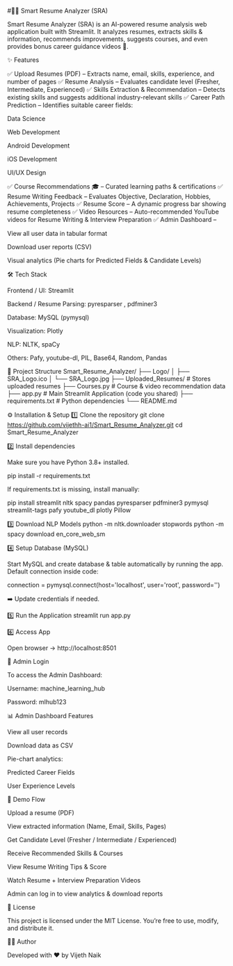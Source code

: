 #🧑‍💼 Smart Resume Analyzer (SRA)

Smart Resume Analyzer (SRA) is an AI-powered resume analysis web application built with Streamlit.
It analyzes resumes, extracts skills & information, recommends improvements, suggests courses, and even provides bonus career guidance videos 🎥.

✨ Features

✅ Upload Resumes (PDF) – Extracts name, email, skills, experience, and number of pages
✅ Resume Analysis – Evaluates candidate level (Fresher, Intermediate, Experienced)
✅ Skills Extraction & Recommendation – Detects existing skills and suggests additional industry-relevant skills
✅ Career Path Prediction – Identifies suitable career fields:

Data Science

Web Development

Android Development

iOS Development

UI/UX Design

✅ Course Recommendations 🎓 – Curated learning paths & certifications
✅ Resume Writing Feedback – Evaluates Objective, Declaration, Hobbies, Achievements, Projects
✅ Resume Score – A dynamic progress bar showing resume completeness
✅ Video Resources – Auto-recommended YouTube videos for Resume Writing & Interview Preparation
✅ Admin Dashboard –

View all user data in tabular format

Download user reports (CSV)

Visual analytics (Pie charts for Predicted Fields & Candidate Levels)

🛠️ Tech Stack

Frontend / UI: Streamlit

Backend / Resume Parsing: pyresparser
, pdfminer3

Database: MySQL (pymysql)

Visualization: Plotly

NLP: NLTK, spaCy

Others: Pafy, youtube-dl, PIL, Base64, Random, Pandas

📂 Project Structure
Smart_Resume_Analyzer/
├── Logo/
│   ├── SRA_Logo.ico
│   └── SRA_Logo.jpg
├── Uploaded_Resumes/        # Stores uploaded resumes
├── Courses.py               # Course & video recommendation data
├── app.py                   # Main Streamlit Application (code you shared)
├── requirements.txt          # Python dependencies
└── README.md

⚙️ Installation & Setup
1️⃣ Clone the repository
git clone https://github.com/vijethh-ai1/Smart_Resume_Analyzer.git
cd Smart_Resume_Analyzer

2️⃣ Install dependencies

Make sure you have Python 3.8+ installed.

pip install -r requirements.txt


If requirements.txt is missing, install manually:

pip install streamlit nltk spacy pandas pyresparser pdfminer3 pymysql streamlit-tags pafy youtube_dl plotly Pillow

3️⃣ Download NLP Models
python -m nltk.downloader stopwords
python -m spacy download en_core_web_sm

4️⃣ Setup Database (MySQL)

Start MySQL and create database & table automatically by running the app.
Default connection inside code:

connection = pymysql.connect(host='localhost', user='root', password='')


➡️ Update credentials if needed.

5️⃣ Run the Application
streamlit run app.py

6️⃣ Access App

Open browser → http://localhost:8501

🔑 Admin Login

To access the Admin Dashboard:

Username: machine_learning_hub

Password: mlhub123

📊 Admin Dashboard Features

View all user records

Download data as CSV

Pie-chart analytics:

Predicted Career Fields

User Experience Levels

🎥 Demo Flow

Upload a resume (PDF)

View extracted information (Name, Email, Skills, Pages)

Get Candidate Level (Fresher / Intermediate / Experienced)

Receive Recommended Skills & Courses

View Resume Writing Tips & Score

Watch Resume + Interview Preparation Videos

Admin can log in to view analytics & download reports

📜 License

This project is licensed under the MIT License.
You’re free to use, modify, and distribute it.

👨‍💻 Author

Developed with ❤️ by Vijeth Naik
